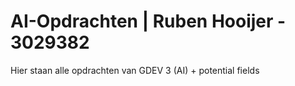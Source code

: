 # AI-Opdrachten | Ruben Hooijer - 3029382
Hier staan alle opdrachten van GDEV 3 (AI) + potential fields
